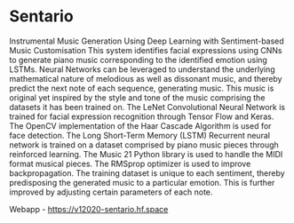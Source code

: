 # Sentario
Instrumental Music Generation Using Deep Learning with Sentiment-based Music Customisation
This system identifies facial expressions using CNNs to generate piano music corresponding to the identified emotion using LSTMs. Neural Networks can be leveraged to understand the underlying mathematical nature of melodious as well as dissonant music, and thereby predict the next note of each sequence, generating music. This music is original yet inspired by the style and tone of the music comprising the datasets it has been trained on.
The LeNet Convolutional Neural Network is trained for facial expression recognition through Tensor Flow and Keras. The OpenCV implementation of the Haar Cascade Algorithm is used for face detection. The Long Short-Term Memory (LSTM) Recurrent neural network is trained on a dataset comprised by piano music pieces through reinforced learning. The Music 21 Python library is used to handle the MIDI format musical pieces. The RMSprop optimizer is used to improve backpropagation. The training dataset is unique to each sentiment, thereby predisposing the generated music to a particular emotion. This is further improved by adjusting certain parameters of each note.

Webapp - https://v12020-sentario.hf.space
